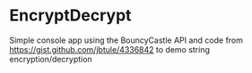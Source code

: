 # EncryptDecrypt

Simple console app using the BouncyCastle API and code from https://gist.github.com/jbtule/4336842 to demo string encryption/decryption

